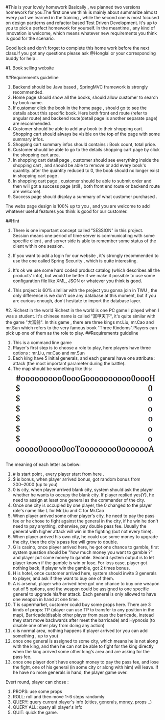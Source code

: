 #This is your lovely homework
Basically , we planned two versions homework for you.The first one we think is mainly about summarize almost every part we learned in the training , while the second one is most focused on design partterns and refactor based Test Driven Development. It's up to you to pick a perfect homework for yourself. In the meantime , any kind of innovation is welcome, which means whatever new requirements you think is good for the scenario.

Good luck and don't forget to complete this home work before the next class.If you got any questions please ask @Honglai or your corresponding buddy for help .

#1. Book selling website

##Requirements guideline
1. Backend should be Java based , SpringMVC framework is strongly recommended.
2. Home page should show all the books, should allow customer to search by book name.
3. If customer click the book in the home page , should go to see the details about this specific book. Here both front end route (refer to angular route) and backend route(detail page is another separate page) are recommended.
4. Customer should be able to add any book to their shopping cart. Shopping cart should always be visible on the top of the page with some summary infos.
5. Shopping cart summary infos should contains : Book count, total price.
6. Customer should be able to go to the details shopping cart page by click the shopping cart area.
7. In shopping cart detail page , customer should see everything inside the shopping cart , and should be able to remove or add every book's quantity. after the quantity reduced to 0, the book should no longer exist in shopping cart page .
8. In shopping cart page , customer should be able to submit order and then will got a success page (still , both front end route or backend route are welcome).
9. Success page should display a summary of what customer purchased .


The webs page design is 100% up to you , and you are welcome to add whatever useful features you think is good for our customer.

##Hint
1. There is one important concept called "SESSION" in this project. Session means one period of time server is communicating with some specific client , and server side is able to remember some status of the client within one session.

2. If you want to add a login for our website , it's strongly recommended to use the one called Spring Security , which is quite interesting.

3. It's ok we use some hard coded product catalog (which describes all the products' info), but would be better if we make it possible to use some configuration file like XML, JSON or whatever you think is good.
4. This project is 60% similiar with the project you gonna join in TWU , the only difference is we don't use any database at this moment, but if you are curious enough, don't hesitate to import the database layer.





#2. Richest in the world
Richest in the world is one PC game I played when I was a student. It's chinese name is called "富甲天下", it's quite similar with the game "大富翁". In this game , there are three kings mr.Liu, mr.Cao and mr.Sun which refers to the very famous book "Three Kindoms".Players can pick up one of them as the role to play.
##Requirements guideline
1. This is a command line game
2. Player's first step is to choose a role to play, here players have three options : mr.Liu, mr.Cao and mr.Sun
3. Each king have 5 initial generals, and each general have one attribute : attack (the most important parameter during the battle).
4. The map should be something like this:
![image](./new_map.png)

The meaning of each letter as below:

1. \# is start point , every player start from here .
2. $ is bonus, when player arrived bonus, got random bonus from 200~2000 (up to you)
3. 0 is city, when player arrived blank city, system should ask the player whether he wants to occupy the blank city. If player replied yes(Y), he need to assign at least one general as the commander of the city.
4. Once one city is occupied by one player, the 0 changed to the player role's name like L for Mr.Liu and C for Mr.Cao
5. When player arrived some other player's city, he need to pay the pass fee or he chose to fight against the general in the city, if he win he don't need to pay anything, otherwise, pay double pass fee. Usually the general with higher attack will win in the fighting (but not every time).
6. When player arrived his own city, he could use some money to upgrade the city, then the city's pass fee will grow to double.
5. G is casino, once player arrived here, he got one chance to gamble, first system question should be "how much money you want to gamble ?" and player put some money to gamble. Second system output is to let player known if the gamble is win or lose. For loss case, player got nothing back, if player win the gamble, got 2 times bonus.
6. H is hotel, once customer arrived here, system should invite 3 generals to player, and ask if they want to buy one of them.
7. A is arsenal, player who arrived here got one chance to buy one weapon out of 5 options, and the weapon could be assigned to one specific general to upgrade his/her attack. Each general is only allowed to have one weapon in hand at one time.
8. T is supermarket, customer could buy some props here. There are 3 kinds of props: TP (player can use TP to transfer to any position in the map), Barricade(disable other player from pass the barricade, instead they start move backwards after meet the barricade) and Hypnosis (to disable one other play from doing any action)
9. o is normal area, nothing happens if player arrived (or you can add something , up to you)
10. once one general is assigned to some city, which means he is not along with the king, and then he can not be able to fight for the king directly when the king arrived some other king's area and are asking for the pass fee.
11. once one player don't have enough money to pay the pass fee, and lose the fight, one of his general (in some city or along with him) will leave. If he have no more generals in hand, the player game over.

Evert round, player can chose :

1. PROPS: use some props
2. ROLL: roll and then move 1~6 steps randomly
3. QUERY: query current player's info (cities, generals, money, props ..)
4. QUERY ALL: query all player's info
5. QUIT: quick the game.
